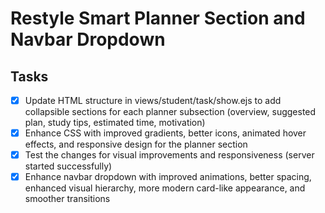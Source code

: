 # Restyle Smart Planner Section and Navbar Dropdown

## Tasks
- [x] Update HTML structure in views/student/task/show.ejs to add collapsible sections for each planner subsection (overview, suggested plan, study tips, estimated time, motivation)
- [x] Enhance CSS with improved gradients, better icons, animated hover effects, and responsive design for the planner section
- [x] Test the changes for visual improvements and responsiveness (server started successfully)
- [x] Enhance navbar dropdown with improved animations, better spacing, enhanced visual hierarchy, more modern card-like appearance, and smoother transitions

